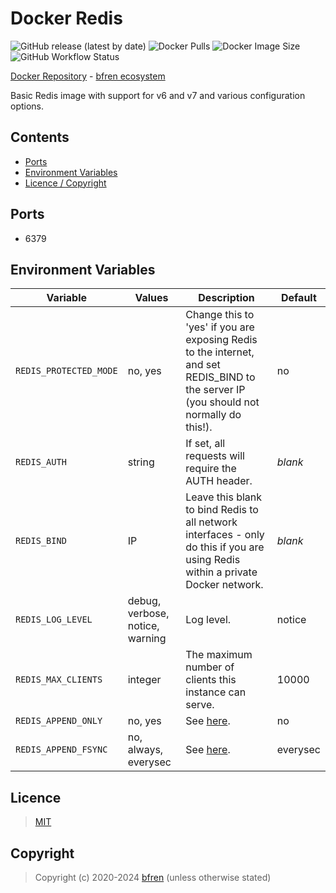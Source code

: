 # Docker Redis

![GitHub release (latest by date)](https://img.shields.io/github/v/release/bfren/docker-redis) ![Docker Pulls](https://img.shields.io/endpoint?url=https%3A%2F%2Fbfren.dev%2Fdocker%2Fpulls%2Fredis) ![Docker Image Size](https://img.shields.io/endpoint?url=https%3A%2F%2Fbfren.dev%2Fdocker%2Fsize%2Fredis) ![GitHub Workflow Status](https://img.shields.io/github/actions/workflow/status/bfren/docker-redis/dev.yml?branch=main)

[Docker Repository](https://hub.docker.com/r/bfren/redis) - [bfren ecosystem](https://github.com/bfren/docker)

Basic Redis image with support for v6 and v7 and various configuration options.

## Contents

* [Ports](#ports)
* [Environment Variables](#environment-variables)
* [Licence / Copyright](#licence)

## Ports

* 6379

## Environment Variables

| Variable               | Values                          | Description                                                                                                                             | Default  |
| ---------------------- | ------------------------------- | --------------------------------------------------------------------------------------------------------------------------------------- | -------- |
| `REDIS_PROTECTED_MODE` | no, yes                         | Change this to 'yes' if you are exposing Redis to the internet, and set REDIS_BIND to the server IP (you should not normally do this!). | no       |
| `REDIS_AUTH`           | string                          | If set, all requests will require the AUTH header.                                                                                      | *blank*  |
| `REDIS_BIND`           | IP                              | Leave this blank to bind Redis to all network interfaces - only do this if you are using Redis within a private Docker network.         | *blank*  |
| `REDIS_LOG_LEVEL`      | debug, verbose, notice, warning | Log level.                                                                                                                              | notice   |
| `REDIS_MAX_CLIENTS`    | integer                         | The maximum number of clients this instance can serve.                                                                                  | 10000    |
| `REDIS_APPEND_ONLY`    | no, yes                         | See [here](https://redis.io/topics/persistence).                                                                                        | no       |
| `REDIS_APPEND_FSYNC`   | no, always, everysec            | See [here](http://antirez.com/post/redis-persistence-demystified.html).                                                                 | everysec |

## Licence

> [MIT](https://mit.bfren.dev/2020)

## Copyright

> Copyright (c) 2020-2024 [bfren](https://bfren.dev) (unless otherwise stated)
